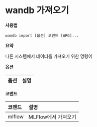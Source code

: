 
# wandb 가져오기

**사용법**

`wandb import [옵션] 코맨드 [ARG]...`

**요약**

다른 시스템에서 데이터를 가져오기 위한 명령어

**옵션**

| **옵션** | **설명** |
| :--- | :--- |

**코맨드**

| **코맨드** | **설명** |
| :--- | :--- |
| mlflow | MLFlow에서 가져오기 |